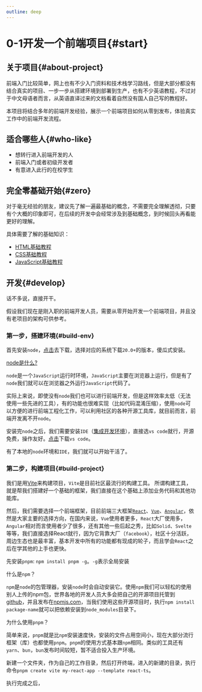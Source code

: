```yaml
---
outline: deep
---
```


# 0-1开发一个前端项目{#start}

## 关于项目{#about-project}

前端入门比较简单，网上也有不少入门资料和技术栈学习路线，但是大部分都没有结合真实的项目、一步一步从搭建环境到部署到生产，也有不少英语教程，不过对于中文母语者而言，从英语直译过来的文档看着自然没有国人自己写的教程好。

本项目将结合多年的前端开发经验，展示一个前端项目如何从零到发布，体验真实工作中的前端开发流程。

## 适合哪些人{#who-like}

- 想转行进入前端开发的人
- 前端入门或者初级开发者
- 有意进入此行的在校学生

## 完全零基础开始{#zero}

对于毫无经验的朋友，建议先了解一遍最基础的概念，不需要完全理解透彻，只要有个大概的印象即可，在后续的开发中会经常涉及到基础概念，到时候回头再看能更好的理解。

具体需要了解的基础知识：
- [HTML基础教程](https://developer.mozilla.org/zh-CN/docs/Learn/HTML/Introduction_to_HTML)
- [CSS基础教程](https://developer.mozilla.org/zh-CN/docs/Learn/CSS/First_steps/What_is_CSS)
- [JavaScript基础教程](https://zh.javascript.info/intro)

## 开发{#develop}

话不多说，直接开干。

假设我们现在是刚入职的前端开发人员，需要从零开始开发一个前端项目，并且没有老项目的架构可供参考。

### 第一步，搭建环境{#build-env}

首先安装`node`，[点击](https://nodejs.org/en)去下载，选择对应的系统下载`20.0+`的版本，傻瓜式安装。

[node是什么?](https://developer.mozilla.org/zh-CN/docs/Learn/Server-side/Express_Nodejs/Introduction)

`node`是一个`JavaScript`运行时环境，`JavaScript`主要在浏览器上运行，但是有了`node`我们就可以在浏览器之外运行`JavaScript`代码了。

实际上来说，即使没有`node`我们也可以进行前端开发，但是这样效率太低（无法使用一些先进的工具），有的功能也很难实现（比如代码混淆压缩），使用`node`可以方便的进行前端工程化工作，可以利用社区的各种开源工具库，就目前而言，前端开发离不开`node`。

安装完`node`之后，我们需要安装`IDE`（[集成开发环境](https://aws.amazon.com/cn/what-is/ide/)），直接选`vs code`就行，开源免费，操作友好。[点击](https://code.visualstudio.com/Download)下载`vs code`。

有了本地的`node`环境和`IDE`，我们就可以开始干活了。

### 第二步，构建项目{#build-project}

我们是用[Vite](https://cn.vitejs.dev/guide/why.html)来构建项目，`Vite`是目前社区最流行的构建工具。
所谓构建工具，就是帮我们搭建好一个基础的框架，我们直接在这个基础上添加业务代码和其他功能库。

然后，我们需要选择一个前端框架，目前前端三大框架[`React`](https://react.dev/learn)、[`Vue`](https://cn.vuejs.org/)、[`Angular`](https://angular.io/docs)，依然是大家主要的选择方向，在国内来说，`Vue`使用者更多，`React`大厂使用多，`Angular`相对而言使用者少了很多，还有其他一些后起之秀，比如`Solid`、`Svelte`等等，我们直接选择React就行，因为它背靠大厂（`facebook`），社区十分活跃，周边生态也是最丰富，基本开发中所有的功能都有现成的轮子，而且学会`React`之后在学其他的上手也更快。

先安装`pnpm`: `npm install pnpm -g`。`-g`表示全局安装

什么是`npm`？

`npm`是`node`的包管理器，安装`node`时会自动安装它。使用`npm`我们可以轻松的使用别人上传的npm包，世界各地的开发人员大多会把自己的开源项目托管到[github](https://github.com)，并且发布在[npmjs.com](https://www.npmjs.com/)，当我们使用这些开源项目时，执行`npm install package-name`就可以把依赖安装到`node_modules`目录下。

为什么使用`pnpm`？

简单来说，`pnpm`就是比`npm`安装速度快，安装的文件占用空间小，现在大部分流行框架（库）也都使用`pnpm`。`pnpm`的使用方式基本跟`npm`相同。类似的工具还有`yarn`、`bun`，`bun`发布时间较短，暂不适合投入生产环境。

新建一个文件夹，作为自己的工作目录，然后打开终端，进入的新建的目录，执行命令`pnpm create vite my-react-app --template react-ts`。

执行完成之后，


